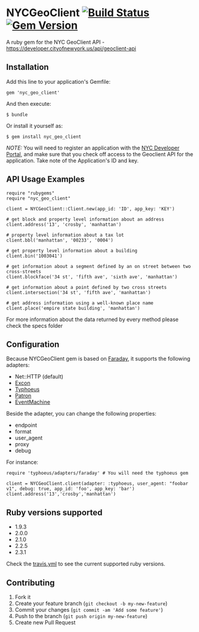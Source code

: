 # NYCGeoClient [![Build Status](https://travis-ci.org/edgar/NYCGeoClient.png?branch=master)](https://travis-ci.org/edgar/NYCGeoClient)[![Gem Version](https://badge.fury.io/rb/nyc_geo_client.svg)](http://badge.fury.io/rb/nyc_geo_client)
A ruby gem for the NYC GeoClient API - https://developer.cityofnewyork.us/api/geoclient-api

## Installation

Add this line to your application's Gemfile:

    gem 'nyc_geo_client'

And then execute:

    $ bundle

Or install it yourself as:

    $ gem install nyc_geo_client


*NOTE:* You will need to register an application with the [NYC Developer Portal](https://developer.cityofnewyork.us/), and make sure that you check off access to the Geoclient API for the application. Take note of the Application's ID and key.

## API Usage Examples

    require "rubygems"
    require "nyc_geo_client"

    client = NYCGeoClient::Client.new(app_id: 'ID', app_key: 'KEY')

    # get block and property level information about an address
    client.address('13', 'crosby', 'manhattan')

    # property level information about a tax lot
    client.bbl('manhattan', '00233', '0004')

    # get property level information about a building
    client.bin('1003041')

    # get information about a segment defined by an on street between two cross-streets
    client.blockface('34 st', 'fifth ave', 'sixth ave', 'manhattan')

    # get information about a point defined by two cross streets
    client.intersection('34 st', 'fifth ave', 'manhattan')

    # get address information using a well-known place name
    client.place('empire state building', 'manhattan')


For more information about the data returned by every method please check the specs folder

## Configuration

Because NYCGeoClient gem is based on [Faraday](https://github.com/lostisland/faraday), it supports the following adapters:

* Net::HTTP (default)
* [Excon](https://github.com/geemus/excon)
* [Typhoeus](https://github.com/typhoeus/typhoeus)
* [Patron](http://toland.github.com/patron/)
* [EventMachine](https://github.com/igrigorik/em-http-request)

Beside the adapter, you can change the following properties:

* endpoint
* format
* user_agent
* proxy
* debug

For instance:

    require 'typhoeus/adapters/faraday' # You will need the typhoeus gem

    client = NYCGeoClient.client(adapter: :typhoeus, user_agent: "foobar v1", debug: true, app_id: 'foo', app_key: 'bar')
    client.address('13','crosby','manhattan')

## Ruby versions supported

* 1.9.3
* 2.0.0
* 2.1.0
* 2.2.5
* 2.3.1

Check the [travis.yml](.travis.yml) to see the current supported ruby versions.

## Contributing

1. Fork it
2. Create your feature branch (`git checkout -b my-new-feature`)
3. Commit your changes (`git commit -am 'Add some feature'`)
4. Push to the branch (`git push origin my-new-feature`)
5. Create new Pull Request
